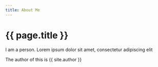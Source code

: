 ```yaml
---
title: About Me
---
```


# {{ page.title }}
I am a person. Lorem ipsum dolor sit amet, consectetur adipiscing elit

The author of this is {{ site.author }}

